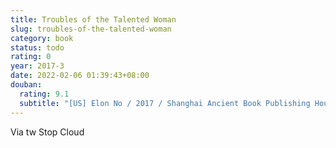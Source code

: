 ```yaml
---
title: Troubles of the Talented Woman
slug: troubles-of-the-talented-woman
category: book
status: todo
rating: 0
year: 2017-3
date: 2022-02-06 01:39:43+08:00
douban:
  rating: 9.1
  subtitle: "[US] Elon No / 2017 / Shanghai Ancient Book Publishing House"
---
```


Via tw Stop Cloud
